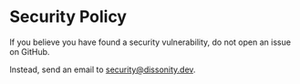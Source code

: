 # Security Policy

If you believe you have found a security vulnerability, do not open an issue on GitHub.

Instead, send an email to [security@dissonity.dev](mailto:security@dissonity.dev).